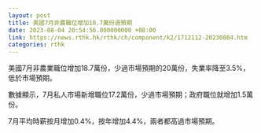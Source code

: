 ```yaml
---
layout: post
title: 美國7月非農職位增加18.7萬份遜預期
date: 2023-08-04 20:54:56.000000000 +08:00
link: https://news.rthk.hk/rthk/ch/component/k2/1712112-20230804.htm
categories: rthk
---
```


美國7月非農業職位增加18.7萬份，少過市場預期的20萬份，失業率降至3.5%，低於市場預期。

數據顯示，7月私人市場新增職位17.2萬份，少過市場預期；政府職位就增加1.5萬份。

7月平均時薪按月增加0.4%，按年增加4.4%，兩者都高過市場預期。
